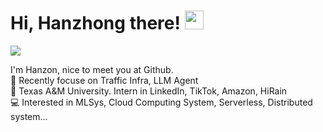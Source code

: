 # Hi, Hanzhong there! <img width='30px' height='30px'  src="https://evlic.github.io/dist/github-profile/wave.gif">
![](https://komarev.com/ghpvc/?username=muchengl) <br>

I'm Hanzon, nice to meet you at Github. </br>
💼 Recently focuse on Traffic Infra, LLM Agent</br>
🏫 Texas A&M University. Intern in LinkedIn, TikTok, Amazon, HiRain</br>
💻 Interested in MLSys, Cloud Computing System, Serverless, Distributed system...</br>
<!-- 🌐 Find me on : [LinkedIn](https://www.linkedin.com/in/hzliu/) | [Website](https://hzliu.io) -->

